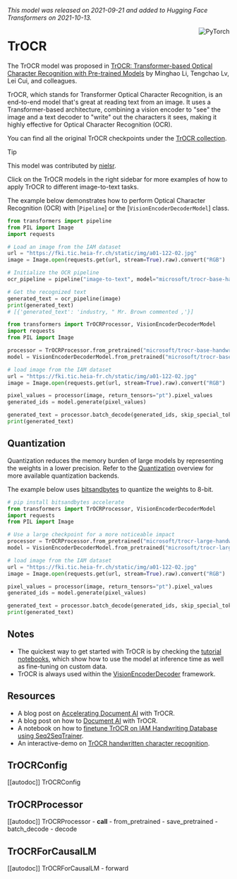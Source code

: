 <!--Copyright 2021 The HuggingFace Team. All rights reserved.

Licensed under the Apache License, Version 2.0 (the "License"); you may not use this file except in compliance with the
License. You may obtain a copy of the License at

http://www.apache.org/licenses/LICENSE-2.0

Unless required by applicable law or agreed to in writing, software distributed under the License is distributed on an
"AS IS" BASIS, WITHOUT WARRANTIES OR CONDITIONS OF ANY KIND, either express or implied. See the License for the

⚠️ Note that this file is in Markdown but contain specific syntax for our doc-builder (similar to MDX) that may not be
rendered properly in your Markdown viewer.

specific language governing permissions and limitations under the License. -->
*This model was released on 2021-09-21 and added to Hugging Face Transformers on 2021-10-13.*



<div style="float: right;">
    <div class="flex flex-wrap space-x-1">
           <img alt="PyTorch" src="https://img.shields.io/badge/PyTorch-DE3412?style=flat&logo=pytorch&logoColor=white">
    </div>
</div>

<!-- <div class="flex flex-wrap space-x-1">
<img alt="PyTorch" src="https://img.shields.io/badge/PyTorch-DE3412?style=flat&logo=pytorch&logoColor=white">
</div> -->

# TrOCR

The TrOCR model was proposed in [TrOCR: Transformer-based Optical Character Recognition with Pre-trained Models](https://huggingface.co/papers/2109.10282) by Minghao Li, Tengchao Lv, Lei Cui, and colleagues.

TrOCR, which stands for Transformer Optical Character Recognition, is an end-to-end model that's great at reading text from an image. It uses a Transformer-based architecture, combining a vision encoder to "see" the image and a text decoder to "write" out the characters it sees, making it highly effective for Optical Character Recognition (OCR).

You can find all the original TrOCR checkpoints under the [TrOCR collection](https://huggingface.co/models?other=trocr).


> [!TIP]
> This model was contributed by [nielsr](https://huggingface.co/nielsr).
>
> Click on the TrOCR models in the right sidebar for more examples of how to apply TrOCR to different image-to-text tasks.


The example below demonstrates how to perform Optical Character Recognition (OCR) with [`Pipeline`] or the [`VisionEncoderDecoderModel`] class.

<hfoptions id="usage">
<hfoption id="Pipeline">

```python
from transformers import pipeline
from PIL import Image
import requests

# Load an image from the IAM dataset
url = "https://fki.tic.heia-fr.ch/static/img/a01-122-02.jpg"
image = Image.open(requests.get(url, stream=True).raw).convert("RGB")

# Initialize the OCR pipeline
ocr_pipeline = pipeline("image-to-text", model="microsoft/trocr-base-handwritten")

# Get the recognized text
generated_text = ocr_pipeline(image)
print(generated_text)
# [{'generated_text': 'industry, " Mr. Brown commented ,'}]
```

</hfoption>
<hfoption id="AutoModel">

```python
from transformers import TrOCRProcessor, VisionEncoderDecoderModel
import requests
from PIL import Image

processor = TrOCRProcessor.from_pretrained("microsoft/trocr-base-handwritten")
model = VisionEncoderDecoderModel.from_pretrained("microsoft/trocr-base-handwritten")

# load image from the IAM dataset
url = "https://fki.tic.heia-fr.ch/static/img/a01-122-02.jpg"
image = Image.open(requests.get(url, stream=True).raw).convert("RGB")

pixel_values = processor(image, return_tensors="pt").pixel_values
generated_ids = model.generate(pixel_values)

generated_text = processor.batch_decode(generated_ids, skip_special_tokens=True)[0]
print(generated_text)
```

</hfoption>
<hfoption id="transformers-cli">
</hfoption>
</hfoptions>

## Quantization

Quantization reduces the memory burden of large models by representing the weights in a lower precision. Refer to the [Quantization](../quantization/overview) overview for more available quantization backends.

The example below uses [bitsandbytes](https://huggingface.co/docs/transformers/main/en/quantization#bitsandbytes) to quantize the weights to 8-bit.

```python
# pip install bitsandbytes accelerate
from transformers import TrOCRProcessor, VisionEncoderDecoderModel
import requests
from PIL import Image

# Use a large checkpoint for a more noticeable impact
processor = TrOCRProcessor.from_pretrained("microsoft/trocr-large-handwritten")
model = VisionEncoderDecoderModel.from_pretrained("microsoft/trocr-large-handwritten", load_in_8bit=True)

# load image from the IAM dataset
url = "https://fki.tic.heia-fr.ch/static/img/a01-122-02.jpg"
image = Image.open(requests.get(url, stream=True).raw).convert("RGB")

pixel_values = processor(image, return_tensors="pt").pixel_values
generated_ids = model.generate(pixel_values)

generated_text = processor.batch_decode(generated_ids, skip_special_tokens=True)[0]
print(generated_text)
```

## Notes

- The quickest way to get started with TrOCR is by checking the [tutorial notebooks](https://github.com/NielsRogge/Transformers-Tutorials/tree/master/TrOCR), which show how to use the model at inference time as well as fine-tuning on custom data.
- TrOCR is always used within the [VisionEncoderDecoder](vision-encoder-decoder) framework.

## Resources

- A blog post on [Accelerating Document AI](https://huggingface.co/blog/document-ai) with TrOCR.
- A blog post on how to [Document AI](https://github.com/philschmid/document-ai-transformers) with TrOCR.
- A notebook on how to [finetune TrOCR on IAM Handwriting Database using Seq2SeqTrainer](https://colab.research.google.com/github/NielsRogge/Transformers-Tutorials/blob/master/TrOCR/Fine_tune_TrOCR_on_IAM_Handwriting_Database_using_Seq2SeqTrainer.ipynb).
- An interactive-demo on [TrOCR handwritten character recognition](https://huggingface.co/spaces/nielsr/TrOCR-handwritten).


## TrOCRConfig

[[autodoc]] TrOCRConfig

## TrOCRProcessor

[[autodoc]] TrOCRProcessor
    - __call__
    - from_pretrained
    - save_pretrained
    - batch_decode
    - decode

## TrOCRForCausalLM

[[autodoc]] TrOCRForCausalLM
     - forward
